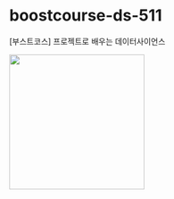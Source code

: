 # boostcourse-ds-511
[부스트코스] 프로젝트로 배우는 데이터사이언스



<a href="https://www.boostcourse.org/ds214"><img src="https://cphinf.pstatic.net/mooc/20191227_26/1577431767923iWndp_PNG/DS_02.png" width=242></a>
